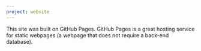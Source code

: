 ```yaml
---
project: website
---
```

This site was built on GitHub Pages. GitHub Pages is a great hosting service for static webpages (a webpage that does not require a back-end database).